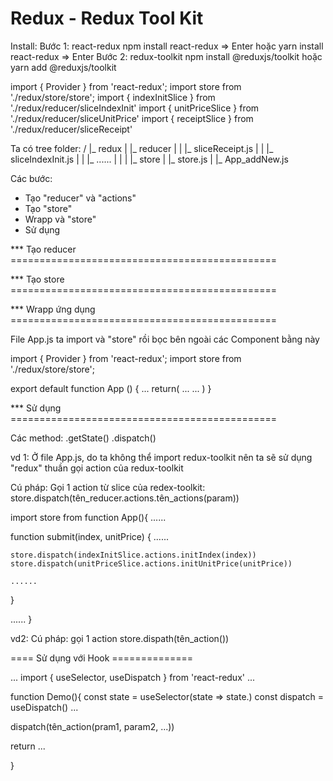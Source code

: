 # Redux - Redux Tool Kit
Install:
  Bước 1: react-redux
    npm install react-redux => Enter
    hoặc
    yarn install react-redux => Enter
  Bước 2: redux-toolkit
    npm install @reduxjs/toolkit
    hoặc
    yarn add @reduxjs/toolkit


import { Provider } from 'react-redux';
import store from './redux/store/store';
import { indexInitSlice } from './redux/reducer/sliceIndexInit'
import { unitPriceSlice } from './redux/reducer/sliceUnitPrice'
import { receiptSlice } from './redux/reducer/sliceReceipt'

Ta có tree folder:
/
|_ redux
|   |_ reducer
|   |   |_ sliceReceipt.js
|   |   |_ sliceIndexInit.js
|   |   |_ ......
|   |
|   |_ store
|       |_ store.js
|
|_ App_addNew.js        


Các bước:
- Tạo "reducer" và "actions"
- Tạo "store"
- Wrapp <Provider> và "store"
- Sử dụng

*** Tạo reducer ==============================================


*** Tạo store ==============================================



*** Wrapp ứng dụng ==============================================

File App.js ta import <Provider> và "store" rồi bọc bên ngoài các Component
bằng <Provider> này

import { Provider } from 'react-redux';
import store from './redux/store/store';

export default function App () {
  ...
  return(
    <Provider store={store}>
      ...
      ...
    </Provider>
  )
}

*** Sử dụng ==============================================

Các method:
  .getState()
  .dispatch()

vd 1:
  Ở file App.js, do ta không thể import redux-toolkit nên
ta sẽ sử dụng "redux" thuần gọi action của redux-toolkit

Cú pháp:
  Gọi 1 action từ slice của redex-toolkit:
    store.dispatch(tên_reducer.actions.tên_actions(param))

import store from 
function App(){
  ......

  function submit(index, unitPrice) {
    ......

    store.dispatch(indexInitSlice.actions.initIndex(index))
    store.dispatch(unitPriceSlice.actions.initUnitPrice(unitPrice))
    
    ......
  }

  ......
}

vd2:
  Cú pháp: gọi 1 action
    store.dispath(tên_action())


==== Sử dụng với Hook ==============

...
import { useSelector, useDispatch } from 'react-redux'
...

function Demo(){
  const state = useSelector(state => state.<name>)
  const dispatch = useDispatch()
  ...

  dispatch(tên_action(pram1, param2, ...))

  return ...

}

